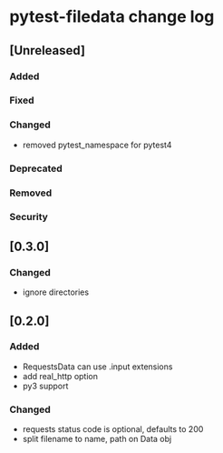 
# pytest-filedata change log

## [Unreleased]
### Added
### Fixed
### Changed
- removed pytest_namespace for pytest4

### Deprecated
### Removed
### Security


## [0.3.0]
### Changed
- ignore directories


## [0.2.0]
### Added
- RequestsData can use .input extensions
- add real_http option
- py3 support

### Changed
- requests status code is optional, defaults to 200
- split filename to name, path on Data obj
